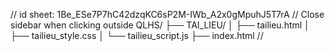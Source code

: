 
// id sheet: 1Be_ESe7P7hC42dzqKC6sP2M-IWb_A2x0gMpuhJ5T7rA
 // Close sidebar when clicking outside
QLHS/
├── TAI_LIEU/
│   ├── tailieu.html
│   ├── tailieu_style.css
│   └── tailieu_script.js
├── index.html
//
